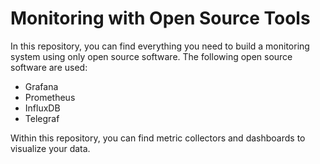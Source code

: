 # Monitoring with Open Source Tools
In this repository, you can find everything you need to build a monitoring system using only open source software. The following open source software are used:
- Grafana
- Prometheus
- InfluxDB
- Telegraf

Within this repository, you can find metric collectors and dashboards to visualize your data.
